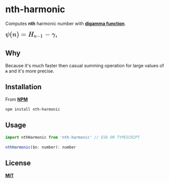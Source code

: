 # nth-harmonic

Computes **nth** harmonic number with [**digamma function**](https://en.wikipedia.org/wiki/Digamma_function).

![Digamma and nth-Harmonic Equation](https://raw.githubusercontent.com/howion/box/master/nth-harmonic/harmonic-series-digamma-relationship.png)

## Why

Because it's much faster then casual summing operation for large values of **`n`** and it's more precise.

## Installation

From [**NPM**](https://www.npmjs.com/package/nth-harmonic)

```bash
npm install nth-harmonic
```

## Usage

```js
import nthHarmonic from 'nth-harmonic' // ES6 OR TYPESCRIPT
```

```js
nthHarmonic($n: number): number
```

## License
[**MIT**](https://github.com/howion/nth-harmonic/blob/master/LICENSE)
